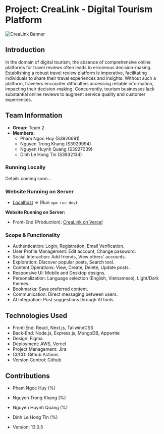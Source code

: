 # Project: CreaLink - Digital Tourism Platform

![CreaLink Banner](https://github.com/CreaLink-SEPM/crealink/assets/102708893/ed15d9c7-ea19-4675-8f58-4bae6afe7ef5)

## Introduction

In the domain of digital tourism, the absence of comprehensive online platforms for travel reviews often leads to erroneous decision-making. Establishing a robust travel review platform is imperative, facilitating individuals to share their travel experiences and insights. Without such a platform, travelers encounter difficulties accessing reliable information, impacting their decision-making. Concurrently, tourism businesses lack substantial online reviews to augment service quality and customer experiences.

## Team Information

- **Group:** Team 2
- **Members:**
  - Pham Ngoc Huy (S3926681)
  - Nguyen Trong Khang (S3929994)
  - Nguyen Huynh Quang (S3927039)
  - Dinh Le Hong Tin (S3932134)

### Running Locally

Details coming soon...

### Website Running on Server

- [Localhost](http://localhost:3000/) => (Run `npm run dev`)

**Website Running on Server:**

- Front-End (Production): [CreaLink on Vercel](https://client-crealink.vercel.app/)

### Scope & Functionality

- Authentication: Login, Registration, Email Verification.
- User Profile Management: Edit account, Change password.
- Social Interaction: Add friends, View others' accounts.
- Exploration: Discover popular posts, Search tool.
- Content Operations: View, Create, Delete, Update posts.
- Responsive UI: Mobile and Desktop designs.
- Personalization: Language selection (English, Vietnamese), Light/Dark themes.
- Bookmarks: Save preferred content.
- Communication: Direct messaging between users.
- AI Integration: Post suggestions through AI tools.

## Technologies Used

- Front-End: React, Next.js, TailwindCSS
- Back-End: Node.js, Express.js, MongoDB, Appwrite
- Design: Figma
- Deployment: AWS, Vercel
- Project Management: Jira
- CI/CD: Github Actions
- Version Control: Github

## Contributions

- Pham Ngoc Huy (%)
- Nguyen Trong Khang (%)
- Nguyen Huynh Quang (%)
- Dinh Le Hong Tin (%)

- Version: 13.0.5
